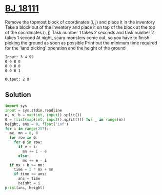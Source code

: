# [BJ_18111](https://acmicpc.net/problem/18111)

Remove the topmost block of coordinates (i, j) and place it in the inventory
Take a block out of the inventory and place it on top of the block at the top of the coordinates (i, j)
Task number 1 takes 2 seconds and task number 2 takes 1 second
At night, scary monsters come out, so you have to finish picking the ground as soon as possible
Print out the minimum time required for the 'land picking' operation and the height of the ground

```txt
Input: 3 4 99
0 0 0 0
0 0 0 0
0 0 0 1

Output: 2 0
```

## Solution

```py
import sys
input = sys.stdin.readline
n, m, b = map(int, input().split())
G = [list(map(int, input().split())) for _ in range(n)]
height, ans = 0, float('inf')
for i in range(257):
  mx, mn = 0, 0
  for row in G:
    for e in row:
      if e < i:
        mn += i - e
      else:
        mx += e - i
  if mx + b >= mn:
    time = 2 * mx + mn
    if time <= ans:
      ans = time
      height = i
print(ans, height)
```
